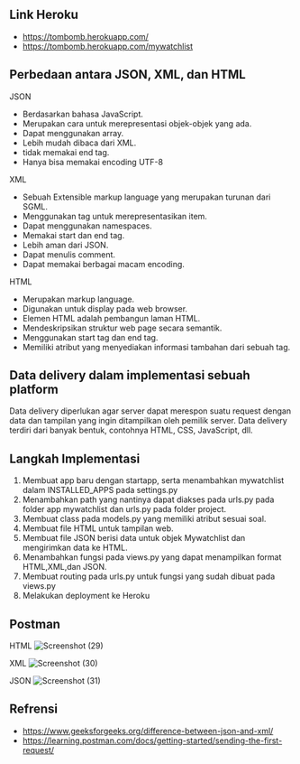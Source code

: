 ## Link Heroku
- https://tombomb.herokuapp.com/
- https://tombomb.herokuapp.com/mywatchlist

## Perbedaan antara JSON, XML, dan HTML
JSON
- Berdasarkan bahasa JavaScript.
- Merupakan cara untuk merepresentasi objek-objek yang ada.
- Dapat menggunakan array.
- Lebih mudah dibaca dari XML.
- tidak memakai end tag.
- Hanya bisa memakai encoding UTF-8

XML
- Sebuah Extensible markup language yang merupakan turunan dari SGML.
- Menggunakan tag untuk merepresentasikan item.
- Dapat menggunakan namespaces.
- Memakai start dan end tag.
- Lebih aman dari JSON.
- Dapat menulis comment.
- Dapat memakai berbagai macam encoding.

HTML
- Merupakan markup language.
- Digunakan untuk display pada web browser.
- Elemen HTML adalah pembangun laman HTML.
- Mendeskripsikan struktur web page secara semantik.
- Menggunakan start tag dan end tag.
- Memiliki atribut yang menyediakan informasi tambahan dari sebuah tag.

## Data delivery dalam implementasi sebuah platform
Data delivery diperlukan agar server dapat merespon suatu request dengan data dan tampilan yang ingin ditampilkan oleh pemilik server. Data delivery terdiri dari banyak bentuk, contohnya HTML, CSS, JavaScript, dll.

## Langkah Implementasi
1. Membuat app baru dengan startapp, serta menambahkan mywatchlist dalam INSTALLED_APPS pada settings.py
2. Menambahkan path yang nantinya dapat diakses pada urls.py pada folder app mywatchlist dan urls.py pada folder project.
3. Membuat class pada models.py yang memiliki atribut sesuai soal.
4. Membuat file HTML untuk tampilan web.
5. Membuat file JSON berisi data untuk objek Mywatchlist dan mengirimkan data ke HTML.
6. Menambahkan fungsi pada views.py yang dapat menampilkan format HTML,XML,dan JSON.
7. Membuat routing pada urls.py untuk fungsi yang sudah dibuat pada views.py
8. Melakukan deployment ke Heroku

## Postman
HTML
![Screenshot (29)](https://user-images.githubusercontent.com/112454640/191654393-cc280721-0639-418c-a1b1-6f7cbd265351.png)

XML
![Screenshot (30)](https://user-images.githubusercontent.com/112454640/191654404-3af76f5f-5c10-4b5d-9455-1d0f971e349e.png)

JSON
![Screenshot (31)](https://user-images.githubusercontent.com/112454640/191654411-a6f181f8-37f9-4616-8c25-d52ee9959f8a.png)

## Refrensi
- https://www.geeksforgeeks.org/difference-between-json-and-xml/
- https://learning.postman.com/docs/getting-started/sending-the-first-request/